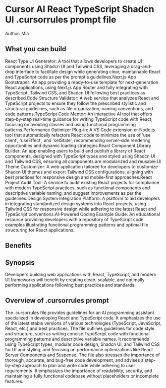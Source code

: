 # Cursor AI React TypeScript Shadcn UI .cursorrules prompt file

Author: Mia

## What you can build
React Type UI Generator: A tool that allows developers to create UI components using Shadcn UI and Tailwind CSS, leveraging a drag-and-drop interface to facilitate design while generating clear, maintainable React and TypeScript code as per the prompt's guidelines.Next.js App Bootstraper: An app providing a ready-to-use template for next-generation React applications, using Next.js App Router and fully integrating with TypeScript, Tailwind CSS, and Shadcn UI following best practices as described.Code Structure Validator: A web service that analyzes React and TypeScript projects to ensure they follow the prescribed stylistic and structural guidelines, such as file organization, naming conventions, and code patterns.TypeScript Code Mentor: An interactive AI tool that offers step-by-step real-time guidance for writing TypeScript code with React, focusing on avoiding classes and using functional programming patterns.Performance Optimizer Plug-in: A VS Code extension or Node.js tool that automatically refactors React code to minimize the use of 'use client', 'useEffect', and 'setState', recommending server-side rendering opportunities and dynamic loading strategies.React Component Library Builder: An app enabling users to build and publish a library of React components, designed with TypeScript types and styled using Shadcn UI and Tailwind CSS, ensuring all components are modularized and reusable.UI Theme Customizer: A web application tailored for developers to customize Shadcn UI themes and export Tailwind CSS configurations, aligning with best practices for responsive design and mobile-first approaches.React Project Audit Tool: A service to audit existing React projects for compliance with modern TypeScript practices, such as functional components and descriptive variable naming, and suggest improvements as per the guidelines.Design System Integration Platform: A platform to aid developers in integrating standardized design systems into React projects, using Tailwind CSS for responsive design while adhering to the latest React and TypeScript conventions.AI-Powered Coding Example Guide: An educational resource providing developers with a repository of TypeScript code examples illustrating functional programming patterns and optimal file structuring for React applications.

## Benefits


## Synopsis
Developers building web applications with React, TypeScript, and modern UI frameworks will benefit by creating clean, scalable, and optimally performing applications following best practices and standards.

## Overview of .cursorrules prompt
The .cursorrules file provides guidelines for an AI programming assistant specialized in developing React and TypeScript code. It emphasizes the use of the latest stable versions of various technologies (TypeScript, JavaScript, React, etc.) and best practices. The file outlines guidelines for code style and structure, such as writing concise TypeScript code with functional programming patterns and descriptive variable names. It recommends using TypeScript types, modular code design, Shadcn UI, and Tailwind CSS for UI and styling, and focusing on performance optimizations like React Server Components and Suspense. The file also stresses the importance of thorough, accurate, and bug-free code development, and advises a step-by-step approach to plan and write code while adhering to user requirements. It emphasizes the importance of readability, security, and maintaining a fully functional codebase without placeholders or incomplete features.


